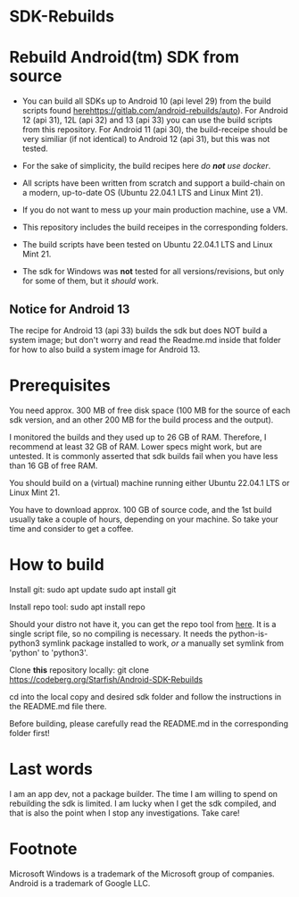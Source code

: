# SDK-Rebuilds

Rebuild Android(tm) SDK from source
===================================

- You can build all SDKs up to Android 10 (api level 29) from the build scripts found [here]()https://gitlab.com/android-rebuilds/auto). For Android 12 (api 31), 12L (api 32) and 13 (api 33) you can use the build scripts from this repository. For Android 11 (api 30), the build-receipe should be very similiar (if not identical) to Android 12 (api 31), but this was not tested.

- For the sake of simplicity, the build recipes here *do **not** use docker*. 

- All scripts have been written from scratch and support a build-chain on a modern, up-to-date OS (Ubuntu 22.04.1 LTS and Linux Mint 21).

- If you do not want to mess up your main production machine, use a VM. 

- This repository includes the build receipes in the corresponding folders.

- The build scripts have been tested on Ubuntu 22.04.1 LTS and Linux Mint 21.

- The sdk for Windows was **not** tested for all versions/revisions, but only for some of them, but it *should* work.

Notice for Android 13
---------------------

The recipe for Android 13 (api 33) builds the sdk but does NOT build a system image; but don't worry and read the Readme.md inside that folder for how to also build a system image for Android 13.


Prerequisites
=============

You need approx. 300 MB of free disk space (100 MB for the source of each sdk version, and an other 200 MB for the build process and the output). 

I monitored the builds and they used up to 26 GB of RAM. Therefore, I recommend at least 32 GB of RAM. Lower specs might work, but are untested. It is commonly asserted that sdk builds fail when you have less than 16 GB of free RAM.

You should build on a (virtual) machine running either Ubuntu 22.04.1 LTS or Linux Mint 21. 

You have to download approx. 100 GB of source code, and the 1st build usually take a couple of hours, depending on your machine. So take your time and consider to get a coffee.

How to build
============

Install git:
sudo apt update
sudo apt install git

Install repo tool:
sudo apt install repo

Should your distro not have it, you can get the repo tool from [here](https://android.googlesource.com/tools/repo). It is a single script file, so no compiling is necessary. It needs the python-is-python3 symlink package installed to work, *or* a manually set symlink from 'python' to 'python3'.

Clone **this** repository locally:
git clone https://codeberg.org/Starfish/Android-SDK-Rebuilds

cd into the local copy and desired sdk folder and follow the instructions in the README.md file there.

Before building, please carefully read the README.md in the corresponding folder first!

Last words
==========

I am an app dev, not a package builder. The time I am willing to spend on rebuilding the sdk is limited. I am lucky when I get the sdk compiled, and that is also the point when I stop any investigations. Take care!

Footnote
========

Microsoft Windows is a trademark of the Microsoft group of companies. Android is a trademark of Google LLC.

